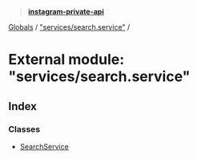 > **[instagram-private-api](../README.md)**

[Globals](../globals.md) / ["services/search.service"](_services_search_service_.md) /

# External module: "services/search.service"

## Index

### Classes

* [SearchService](../classes/_services_search_service_.searchservice.md)